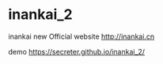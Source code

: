 # inankai_2
inankai new Official website http://inankai.cn

demo https://secreter.github.io/inankai_2/

